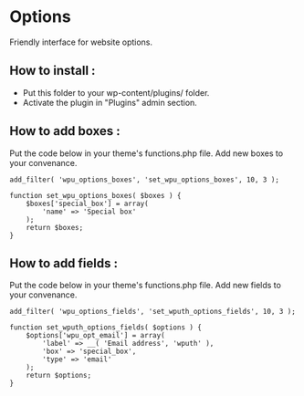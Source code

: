 Options
=================

Friendly interface for website options.

How to install :
---

* Put this folder to your wp-content/plugins/ folder.
* Activate the plugin in "Plugins" admin section.

How to add boxes :
---

Put the code below in your theme's functions.php file. Add new boxes to your convenance.

    add_filter( 'wpu_options_boxes', 'set_wpu_options_boxes', 10, 3 );

    function set_wpu_options_boxes( $boxes ) {
        $boxes['special_box'] = array(
            'name' => 'Special box'
        );
        return $boxes;
    }


How to add fields :
--

Put the code below in your theme's functions.php file. Add new fields to your convenance.

    add_filter( 'wpu_options_fields', 'set_wputh_options_fields', 10, 3 );

    function set_wputh_options_fields( $options ) {
        $options['wpu_opt_email'] = array(
            'label' => __( 'Email address', 'wputh' ),
            'box' => 'special_box',
            'type' => 'email'
        );
        return $options;
    }
